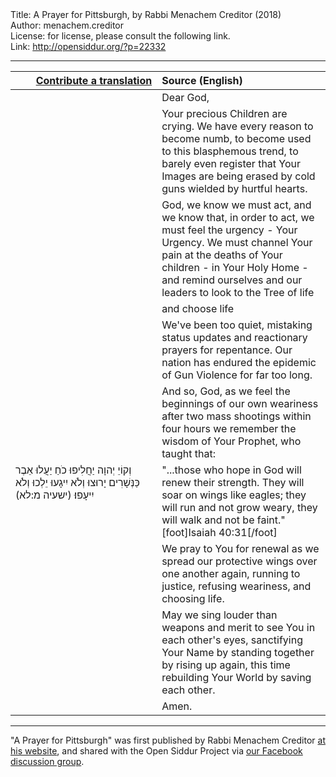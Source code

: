 <html>
<head></head>
<body>
Title: A Prayer for Pittsburgh, by Rabbi Menachem Creditor (2018)<br />
Author: menachem.creditor<br />
License: for license, please consult the following link.<br />
Link: <a href="http://opensiddur.org/?p=22332">http://opensiddur.org/?p=22332</a>
<p />
<hr />

<table style="margin-left: auto;margin-right: auto;" class="draggable">
<thead><tr><th id="x" style="text-align: right;"><a href="/contributing/upload/">Contribute a translation</a></th><th style="text-align: left;">Source (English)</th></tr></thead>
<tbody>
<tr><td style="vertical-align:top;" width="46%">
<div class="liturgy"><span lang="he">

</span></div></td>
 
<td style="vertical-align:top;" width="53%">
<div class="english">
Dear God,
</div></td></tr>


<tr><td style="vertical-align:top;" width="46%">
<div class="liturgy"><span lang="he">

</span></div></td>
 
<td style="vertical-align:top;" width="53%">
<div class="english">
Your precious Children are crying.
We have every reason to become numb,
to become used to this blasphemous trend,
to barely even register
that Your Images are being erased
by cold guns wielded by hurtful hearts.
</div></td></tr>


<tr><td style="vertical-align:top;" width="46%">
<div class="liturgy"><span lang="he">

</span></div></td>
 
<td style="vertical-align:top;" width="53%">
<div class="english">
God, we know we must act,
and we know that, in order to act,
we must feel the urgency - Your Urgency.
We must channel Your pain
at the deaths of Your children
- in Your Holy Home -
and remind ourselves and 
our leaders to look to the Tree of life
</div></td></tr>


<tr><td style="vertical-align:top;" width="46%">
<div class="liturgy"><span lang="he">

</span></div></td>
 
<td style="vertical-align:top;" width="53%">
<div class="english">
and 
choose 
life
</div></td></tr>


<tr><td style="vertical-align:top;" width="46%">
<div class="liturgy"><span lang="he">

</span></div></td>
 
<td style="vertical-align:top;" width="53%">
<div class="english">
We've been too quiet,
mistaking status updates and reactionary prayers
for repentance.
Our nation has endured
the epidemic of Gun Violence
for far too long.
</div></td></tr>


<tr><td style="vertical-align:top;" width="46%">
<div class="liturgy"><span lang="he">

</span></div></td>
 
<td style="vertical-align:top;" width="53%">
<div class="english">
And so, God,
as we feel the beginnings of our own weariness
after two mass shootings within four hours
we remember the wisdom of Your Prophet,
who taught that:
</div></td></tr>


<tr><td style="vertical-align:top;" width="46%">
<div class="liturgy"><span lang="he">
וְקוֹיֵ יְהוָה יַחֲלִיפוּ כֹחַ 
יַעֲלוּ אֵבֶר כַּנְּשָׁרִים 
יָרוּצוּ וְלֹא יִיגָעוּ 
יֵלְכוּ וְלֹא יִיעָפוּ׃ <span class="citation">(ישעיה מ:לא)</span>
</span></div></td>
 
<td style="vertical-align:top;" width="53%">
<div class="english">
"...those who hope in God will renew their strength.
They will soar on wings like eagles;
they will run and not grow weary,
they will walk and not be faint."[foot]Isaiah 40:31[/foot]
</div></td></tr>


<tr><td style="vertical-align:top;" width="46%">
<div class="liturgy"><span lang="he">

</span></div></td>
 
<td style="vertical-align:top;" width="53%">
<div class="english">
We pray to You for renewal
as we spread our protective wings over one another again,
running to justice,
refusing weariness,
and choosing life.
</div></td></tr>


<tr><td style="vertical-align:top;" width="46%">
<div class="liturgy"><span lang="he">

</span></div></td>
 
<td style="vertical-align:top;" width="53%">
<div class="english">
May we sing louder than weapons
and merit to see You in each other's eyes,
sanctifying Your Name
by standing together
by rising up again,
this time rebuilding Your World
by saving each other.
</div></td></tr>


<tr><td style="vertical-align:top;" width="46%">
<div class="liturgy"><span lang="he">

</span></div></td>
 
<td style="vertical-align:top;" width="53%">
<div class="english">
Amen.
</div></td></tr>
</tbody></table>

<hr />

"A Prayer for Pittsburgh" was first published by Rabbi Menachem Creditor <a href="https://rabbicreditor.blogspot.com/2018/10/a-prayer-for-pittsburgh.html">at his website</a>, and shared with the Open Siddur Project via <a href="https://www.facebook.com/groups/opensiddur/permalink/10156101029307746/">our Facebook discussion group</a>.

</body>
</html>